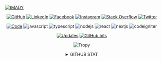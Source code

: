 [![IMADY](https://res.cloudinary.com/imronreviadyreactblog/image/upload/v1623861322/Imron_Reviady.png)](https://github.com/imronreviady?tab=repositories)

<p align="center">
    <a href="https://github.com/imronreviady" target="_blank"><img alt="GitHub" src="https://img.shields.io/badge/-@imronreviady-181717?style=flat-square&logo=GitHub&logoColor=white"></a>
    <a href="https://www.linkedin.com/in/imronreviady" target="_blank"><img alt="LinkedIn" src="https://img.shields.io/badge/-LinkedIn-0077B5?style=flat-square&logo=Linkedin&logoColor=white"></a>
    <a href="https://facebook.com/imron.reviady" target="_blank"><img alt="Facebook" src="https://img.shields.io/badge/-Facebook-0077B5?style=flat-square&logo=Facebook&logoColor=white"></a>
    <a href="https://instagram.com/imronrevi" target="_blank"><img alt="Instagram" src="https://img.shields.io/badge/-Instagram-8a3ab9?style=flat-square&logo=Instagram&logoColor=white"></a>
    <a href="https://stackoverflow.com/users/10434686/imron-reviady" target="_blank"><img alt="Stack Overflow" src="https://img.shields.io/badge/-Stack%20Overflow-FE7A16?style=flat-square&logo=Stack-Overflow&logoColor=white"></a>
    <a href="https://twitter.com/imronrevi" target="_blank"><img alt="Twitter" src="https://img.shields.io/badge/-Twitter-00acee?style=flat-square&logo=Twitter&logoColor=white"></a>
</p>

<p align="center">
    <a href="https://github.com/imronreviady?tab=repositories" target="_blank"><img alt="Code" src="https://img.shields.io/badge/-code-000000?style=flat-square&logo=Plex&logoColor=white"></a>
    <img alt="javascript" src="https://img.shields.io/badge/-JavaScript-f0db4f?style=flat-square&logo=javascript&logoColor=white">
    <img alt="typescript" src="https://img.shields.io/badge/-TypeScript-007acc?style=flat-square&logo=typescript&logoColor=white">
    <img alt="nodejs" src="https://img.shields.io/badge/-Nodejs-3c873a?style=flat-square&logo=Node.js&logoColor=white">
    <img alt="react" src="https://img.shields.io/badge/-React-61dbfb?style=flat-square&logo=React&logoColor=white">
    <img alt="nextjs" src="https://img.shields.io/badge/-Nextjs-5e7693?style=flat-square&logo=Next.js&logoColor=white">
    <img alt="codeigniter" src="https://img.shields.io/badge/-Codeigniter-dd4814?style=flat-square&logo=Codeigniter&logoColor=white">
</p>

<p align="center">
    <a href="https://github.com/imronreviady?tab=followers" target="_blank"><img alt="Updates" src="https://img.shields.io/badge/--000000?style=flat-square&logo=RSS&logoColor=white"></a>
    <!--<a href="https://github.com/imronreviady" target="_blank"><img alt="imronreviady" src="https://badges.pufler.dev/visits/imronreviady/imronreviady?logo=GitHub&label=visits&color=success&logoColor=white&style=flat-square"/></a>-->
    <!--<a href="https://github.com/imronreviady" target="_blank"><img alt="profile hits" src="https://img.shields.io/jsdelivr/gh/hw/imronreviady/imronreviady?label=hits&style=flat-square"></a>-->
    <a href="https://github.com/imronreviady/imronreviady" target="_blank"><img alt="GitHub hits" src="https://img.shields.io/github/last-commit/imronreviady/imronreviady?label=profile%20updated&style=flat-square"></a>
</p>

<p align="center">
    <img alt="Tropy" src="https://github-profile-trophy.vercel.app/?username=imronreviady&theme=onedark">
</p>

<details>
<summary align="center">GITHUB STAT</summary>
<p align="center">
    <img alt = "GitHub Stats" src="https://github-readme-stats.vercel.app/api?username=imronreviady&show_icons=true&hide=issues&icon_color=000000&hide_border=true&title_color=5391FE&text_color=555">
    <br>
    <img alt = "Top Language" src="https://github-readme-stats.vercel.app/api/top-langs/?username=imronreviady&hide=html,&hide_border=true&title_color=5391FE&text_color=555"
</p>
</details>
<!--
**imronreviady/imronreviady** is a ✨ _special_ ✨ repository because its `README.md` (this file) appears on your GitHub profile.

Here are some ideas to get you started:

- 🔭 I’m currently working on ...
- 🌱 I’m currently learning ...
- 👯 I’m looking to collaborate on ...
- 🤔 I’m looking for help with ...
- 💬 Ask me about ...
- 📫 How to reach me: ...
- 😄 Pronouns: ...
- ⚡ Fun fact: ...
-->
